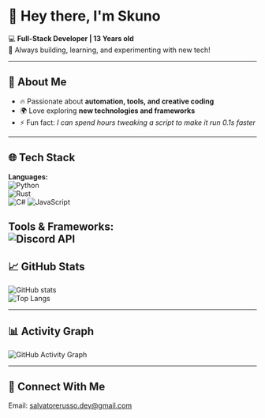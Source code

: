 # 👋 Hey there, I'm **Skuno**  

💻 **Full-Stack Developer | 13 Years old**  
🚀 Always building, learning, and experimenting with new tech!  

---

## 🌟 About Me  
- 🔥 Passionate about **automation, tools, and creative coding**  
- 🌍 Love exploring **new technologies and frameworks**  
- ⚡ Fun fact: *I can spend hours tweaking a script to make it run 0.1s faster*    

---

## 🌐 Tech Stack  

**Languages:**  
![Python](https://img.shields.io/badge/-Python-3776AB?logo=python&logoColor=white&style=flat)  
![Rust](https://img.shields.io/badge/-Rust-F7DF1E?logo=rust&logoColor=black&style=flat)    
![C#](https://img.shields.io/badge/-C%23-239120?logo=c-sharp&logoColor=white&style=flat)
![JavaScript](https://img.shields.io/badge/-JavaScript-F7DF1E?logo=javascript&logoColor=black&style=flat)  

**Tools & Frameworks:**  
![Discord API](https://img.shields.io/badge/-Discord%20API-5865F2?logo=discord&logoColor=white&style=flat)  
---

## 📈 GitHub Stats  

![GitHub stats](https://github-readme-stats.vercel.app/api?username=skun0&show_icons=true&theme=radical)  
![Top Langs](https://github-readme-stats.vercel.app/api/top-langs/?username=skun0&layout=compact&theme=radical)  

---

## 📊 Activity Graph  

![GitHub Activity Graph](https://github-readme-activity-graph.vercel.app/graph?username=skun0&theme=react-dark)  

---

## 🔗 Connect With Me  
Email: salvatorerusso.dev@gmail.com
